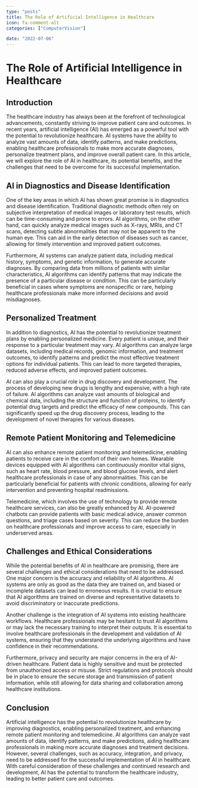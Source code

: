 ```yaml
---
type: "posts"
title: The Role of Artificial Intelligence in Healthcare
icon: fa-comment-alt
categories: ["ComputerVision"]

date: "2022-07-06"
---
```




# The Role of Artificial Intelligence in Healthcare

## Introduction

The healthcare industry has always been at the forefront of technological advancements, constantly striving to improve patient care and outcomes. In recent years, artificial intelligence (AI) has emerged as a powerful tool with the potential to revolutionize healthcare. AI systems have the ability to analyze vast amounts of data, identify patterns, and make predictions, enabling healthcare professionals to make more accurate diagnoses, personalize treatment plans, and improve overall patient care. In this article, we will explore the role of AI in healthcare, its potential benefits, and the challenges that need to be overcome for its successful implementation.

## AI in Diagnostics and Disease Identification

One of the key areas in which AI has shown great promise is in diagnostics and disease identification. Traditional diagnostic methods often rely on subjective interpretation of medical images or laboratory test results, which can be time-consuming and prone to errors. AI algorithms, on the other hand, can quickly analyze medical images such as X-rays, MRIs, and CT scans, detecting subtle abnormalities that may not be apparent to the human eye. This can aid in the early detection of diseases such as cancer, allowing for timely intervention and improved patient outcomes.

Furthermore, AI systems can analyze patient data, including medical history, symptoms, and genetic information, to generate accurate diagnoses. By comparing data from millions of patients with similar characteristics, AI algorithms can identify patterns that may indicate the presence of a particular disease or condition. This can be particularly beneficial in cases where symptoms are nonspecific or rare, helping healthcare professionals make more informed decisions and avoid misdiagnoses.

## Personalized Treatment

In addition to diagnostics, AI has the potential to revolutionize treatment plans by enabling personalized medicine. Every patient is unique, and their response to a particular treatment may vary. AI algorithms can analyze large datasets, including medical records, genomic information, and treatment outcomes, to identify patterns and predict the most effective treatment options for individual patients. This can lead to more targeted therapies, reduced adverse effects, and improved patient outcomes.

AI can also play a crucial role in drug discovery and development. The process of developing new drugs is lengthy and expensive, with a high rate of failure. AI algorithms can analyze vast amounts of biological and chemical data, including the structure and function of proteins, to identify potential drug targets and predict the efficacy of new compounds. This can significantly speed up the drug discovery process, leading to the development of novel therapies for various diseases.

## Remote Patient Monitoring and Telemedicine

AI can also enhance remote patient monitoring and telemedicine, enabling patients to receive care in the comfort of their own homes. Wearable devices equipped with AI algorithms can continuously monitor vital signs, such as heart rate, blood pressure, and blood glucose levels, and alert healthcare professionals in case of any abnormalities. This can be particularly beneficial for patients with chronic conditions, allowing for early intervention and preventing hospital readmissions.

Telemedicine, which involves the use of technology to provide remote healthcare services, can also be greatly enhanced by AI. AI-powered chatbots can provide patients with basic medical advice, answer common questions, and triage cases based on severity. This can reduce the burden on healthcare professionals and improve access to care, especially in underserved areas.

## Challenges and Ethical Considerations

While the potential benefits of AI in healthcare are promising, there are several challenges and ethical considerations that need to be addressed. One major concern is the accuracy and reliability of AI algorithms. AI systems are only as good as the data they are trained on, and biased or incomplete datasets can lead to erroneous results. It is crucial to ensure that AI algorithms are trained on diverse and representative datasets to avoid discriminatory or inaccurate predictions.

Another challenge is the integration of AI systems into existing healthcare workflows. Healthcare professionals may be hesitant to trust AI algorithms or may lack the necessary training to interpret their outputs. It is essential to involve healthcare professionals in the development and validation of AI systems, ensuring that they understand the underlying algorithms and have confidence in their recommendations.

Furthermore, privacy and security are major concerns in the era of AI-driven healthcare. Patient data is highly sensitive and must be protected from unauthorized access or misuse. Strict regulations and protocols should be in place to ensure the secure storage and transmission of patient information, while still allowing for data sharing and collaboration among healthcare institutions.

## Conclusion

Artificial intelligence has the potential to revolutionize healthcare by improving diagnostics, enabling personalized treatment, and enhancing remote patient monitoring and telemedicine. AI algorithms can analyze vast amounts of data, identify patterns, and make predictions, aiding healthcare professionals in making more accurate diagnoses and treatment decisions. However, several challenges, such as accuracy, integration, and privacy, need to be addressed for the successful implementation of AI in healthcare. With careful consideration of these challenges and continued research and development, AI has the potential to transform the healthcare industry, leading to better patient care and outcomes.